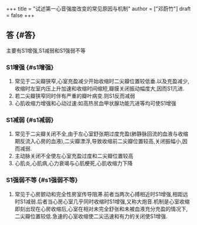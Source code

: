 +++
title = "试述第一心音强度改变的常见原因与机制"
author = ["邓蔚竹"]
draft = false
+++

## 答 {#答}

主要有S1增强,S1减弱和S1强弱不等


### S1增强 {#s1增强}

1.  常见于二尖瓣狭窄,心室充盈减少开始收缩时二尖瓣位置较低垂.以及充盈减少,收缩时左室内压上升加速和收缩时间缩短,瓣膜关闭振动幅度大,因而S1亢进.
2.  若二尖瓣狭窄同时伴有严重的瓣叶病变.则S1反而减弱
3.  心肌收缩力增强和心动过速:如高热贫血甲状腺功能亢进等均可使S1增强


### S1减弱 {#s1减弱}

1.  常见于二尖瓣关闭不全,由于左心室舒张期过度充盈(肺静脉回流的血液与收缩期反流入心房的血液),二尖瓣漂浮,导致收缩前二尖瓣位置较高,关闭振幅小,因而减弱.
2.  主动脉关闭不全使左心室充盈过度和二尖瓣位置较高
3.  心肌炎,心肌病,心力衰竭与心肌梗死,心肌收缩力下降


### S1强弱不等 {#s1强弱不等}

1.  常见于心房颤动和完全性房室传导阻滞.前者当两次心搏相近时S1增强,相距远时S1减弱.后者当心房心室几乎同时收缩时S1增强,又称大炮音.机制是心室收缩即刻出现在心房收缩后,心室在相对未完全舒张和未被血液充分充盈的情况下,二尖瓣位置较低.急速的心室收缩使二尖迅速和有力的关闭使S1增强.